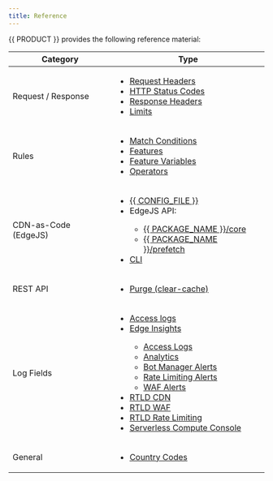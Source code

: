 ```yaml
---
title: Reference
---
```


{{ PRODUCT }} provides the following reference material:

| Category  | Type  |
|---|---|
| Request / Response   | <ul><li>[Request Headers](/guides/performance/request#request-headers)</li><li>[HTTP Status Codes](/guides/performance/response#status-codes)</li><li>[Response Headers](/guides/performance/response#response-headers)</li><li>[Limits](/guides/performance/limits)</li></ul>  |
| Rules   | <ul><li>[Match Conditions](/guides/performance/rules/conditions)</li><li>[Features](/guides/performance/rules/features)</li><li>[Feature Variables](/guides/performance/rules/feature_variables)</li><li>[Operators](/guides/performance/rules/operators)</li></ul>  |
| CDN-as-Code (EdgeJS)   | <ul><li>[{{ CONFIG_FILE }}](/guides/performance/cdn_as_code/edgio_config)</li><li>EdgeJS API:</li><ul><li>[{{ PACKAGE_NAME }}/core](/docs/api/core)</li><li>[{{ PACKAGE_NAME }}/prefetch](/docs/api/prefetch)</li></ul><li>[CLI](/guides/develop/cli#commands)</li></ul>
| REST API   | <ul><li>[Purge (clear-cache)](/guides/develop/rest_api)</li></ul> |
| Log Fields   | <ul><li>[Access logs](/guides/logs/access_logs#access-log-fields)</li><li>[Edge Insights](/guides/performance/observability/edge_insights)</li><ul><li>[Access Logs](/guides/performance/observability/edge_insights#access-logs)</li><li>[Analytics](/guides/performance/observability/edge_insights#analytics)</li><li>[Bot Manager Alerts](/guides/performance/observability/edge_insights#bot-manager-alerts)</li><li>[Rate Limiting Alerts](/guides/performance/observability/edge_insights#rate-limiting-alerts)</li><li>[WAF Alerts](/guides/performance/observability/edge_insights#waf-alerts)</li></ul><li>[RTLD CDN](/guides/logs/rtld/log_fields_rtld_cdn)</li><li>[RTLD WAF](/guides/logs/rtld/log_fields_rtld_waf)</li><li>[RTLD Rate Limiting](/guides/logs/rtld/log_fields_rtld_rate_limiting)</li><li>[Serverless Compute Console](/guides/logs/server_logs#serverless-compute-console-and-dri-log-fields)</li></ul>  |
| General   | <ul><li>[Country Codes](/guides/reference/country_codes)</li></ul>|

<!--
</li><li>POPs - TODO
</li><li>Cache Status Codes - TODO
-->
